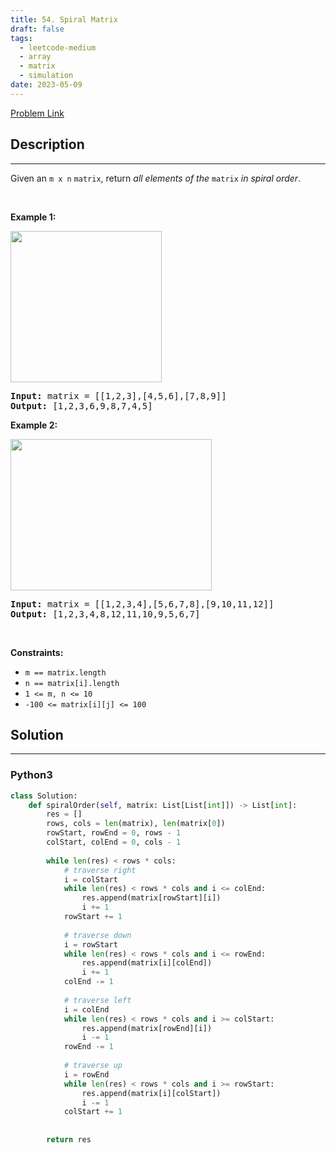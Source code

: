 ```yaml
---
title: 54. Spiral Matrix
draft: false
tags: 
  - leetcode-medium
  - array
  - matrix
  - simulation
date: 2023-05-09
---
```


[Problem Link](https://leetcode.com/problems/spiral-matrix/)

## Description

---
<p>Given an <code>m x n</code> <code>matrix</code>, return <em>all elements of the</em> <code>matrix</code> <em>in spiral order</em>.</p>

<p>&nbsp;</p>
<p><strong class="example">Example 1:</strong></p>
<img alt="" src="https://assets.leetcode.com/uploads/2020/11/13/spiral1.jpg" style="width: 242px; height: 242px;" />
<pre>
<strong>Input:</strong> matrix = [[1,2,3],[4,5,6],[7,8,9]]
<strong>Output:</strong> [1,2,3,6,9,8,7,4,5]
</pre>

<p><strong class="example">Example 2:</strong></p>
<img alt="" src="https://assets.leetcode.com/uploads/2020/11/13/spiral.jpg" style="width: 322px; height: 242px;" />
<pre>
<strong>Input:</strong> matrix = [[1,2,3,4],[5,6,7,8],[9,10,11,12]]
<strong>Output:</strong> [1,2,3,4,8,12,11,10,9,5,6,7]
</pre>

<p>&nbsp;</p>
<p><strong>Constraints:</strong></p>

<ul>
	<li><code>m == matrix.length</code></li>
	<li><code>n == matrix[i].length</code></li>
	<li><code>1 &lt;= m, n &lt;= 10</code></li>
	<li><code>-100 &lt;= matrix[i][j] &lt;= 100</code></li>
</ul>


## Solution

---
### Python3
``` py title='spiral-matrix'
class Solution:
    def spiralOrder(self, matrix: List[List[int]]) -> List[int]:
        res = []
        rows, cols = len(matrix), len(matrix[0])
        rowStart, rowEnd = 0, rows - 1
        colStart, colEnd = 0, cols - 1
        
        while len(res) < rows * cols:
            # traverse right
            i = colStart
            while len(res) < rows * cols and i <= colEnd:
                res.append(matrix[rowStart][i])
                i += 1
            rowStart += 1
            
            # traverse down
            i = rowStart
            while len(res) < rows * cols and i <= rowEnd:
                res.append(matrix[i][colEnd])
                i += 1
            colEnd -= 1
            
            # traverse left
            i = colEnd
            while len(res) < rows * cols and i >= colStart:
                res.append(matrix[rowEnd][i])
                i -= 1
            rowEnd -= 1
        
            # traverse up
            i = rowEnd
            while len(res) < rows * cols and i >= rowStart:
                res.append(matrix[i][colStart])
                i -= 1
            colStart += 1
                
        
        return res
```

